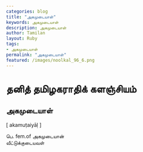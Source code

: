 ```yaml
---  
categories: blog  
title: "அகமுடையாள்"
keywords: அகமுடையாள்  
description: அகமுடையாள்
author: Tamilan  
layout: Ruby  
tags:     
- அகமுடையாள்
permalink: "அகமுடையாள்"  
featured: /images/noolkal_96_6.png  
--- 
```

# தனித் தமிழகராதிக் களஞ்சியம்
## அகமுடையாள்

[ akamuṭaiyāḷ ]  
  
பெ. fem.of அகமுடையான்  
வீட்டுக்குடையவள்